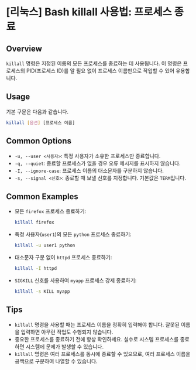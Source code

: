 # [리눅스] Bash killall 사용법: 프로세스 종료

## Overview
`killall` 명령은 지정된 이름의 모든 프로세스를 종료하는 데 사용됩니다. 이 명령은 프로세스의 PID(프로세스 ID)를 알 필요 없이 프로세스 이름만으로 작업할 수 있어 유용합니다.

## Usage
기본 구문은 다음과 같습니다.

```bash
killall [옵션] [프로세스 이름]
```

## Common Options
- `-u, --user <사용자>`: 특정 사용자가 소유한 프로세스만 종료합니다.
- `-q, --quiet`: 종료할 프로세스가 없을 경우 오류 메시지를 표시하지 않습니다.
- `-I, --ignore-case`: 프로세스 이름의 대소문자를 구분하지 않습니다.
- `-s, --signal <신호>`: 종료할 때 보낼 신호를 지정합니다. 기본값은 `TERM`입니다.

## Common Examples
- 모든 `firefox` 프로세스 종료하기:
  ```bash
  killall firefox
  ```

- 특정 사용자(`user1`)의 모든 `python` 프로세스 종료하기:
  ```bash
  killall -u user1 python
  ```

- 대소문자 구분 없이 `httpd` 프로세스 종료하기:
  ```bash
  killall -I httpd
  ```

- `SIGKILL` 신호를 사용하여 `myapp` 프로세스 강제 종료하기:
  ```bash
  killall -s KILL myapp
  ```

## Tips
- `killall` 명령을 사용할 때는 프로세스 이름을 정확히 입력해야 합니다. 잘못된 이름을 입력하면 아무런 작업도 수행되지 않습니다.
- 중요한 프로세스를 종료하기 전에 항상 확인하세요. 실수로 시스템 프로세스를 종료하면 시스템에 문제가 발생할 수 있습니다.
- `killall` 명령은 여러 프로세스를 동시에 종료할 수 있으므로, 여러 프로세스 이름을 공백으로 구분하여 나열할 수 있습니다.